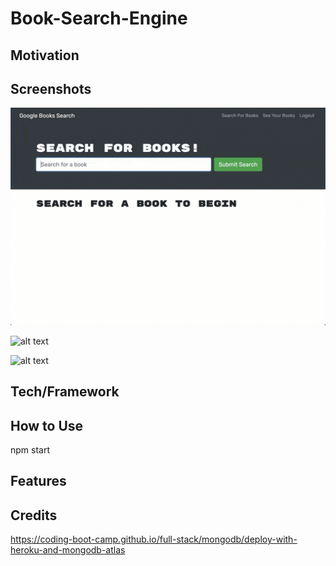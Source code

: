 # Book-Search-Engine

## Motivation

## Screenshots

![alt text](./Assets/21-mern-homework-demo-01.gif)

![alt text](./Assets/21-mern-homework-demo-02.gif)

![alt text](./Assets/21-mern-homework-demo-03.gif)

## Tech/Framework

## How to Use

npm start

## Features

## Credits

https://coding-boot-camp.github.io/full-stack/mongodb/deploy-with-heroku-and-mongodb-atlas
